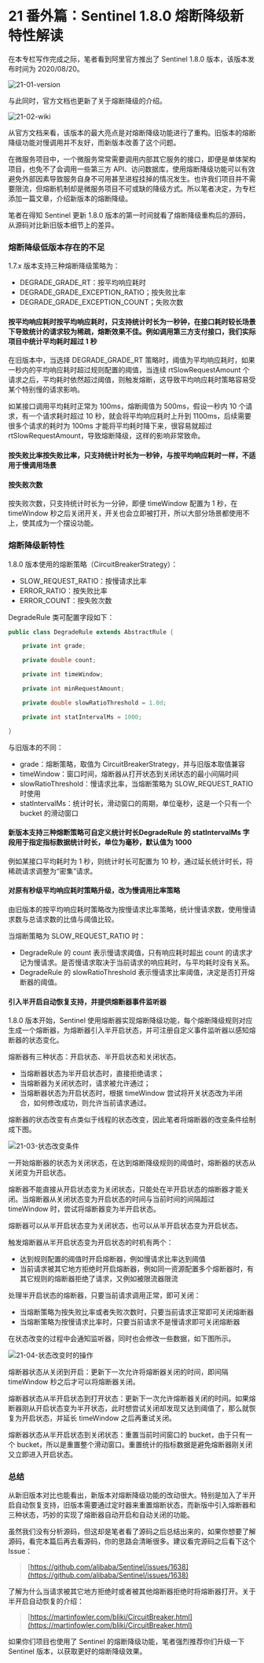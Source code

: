 # 21 番外篇：Sentinel 1.8.0 熔断降级新特性解读

在本专栏写作完成之际，笔者看到阿里官方推出了 Sentinel 1.8.0 版本，该版本发布时间为 2020/08/20。

![21-01-version](assets/dcf8dfe0-f5cd-11ea-949f-999a932fc96d)

与此同时，官方文档也更新了关于熔断降级的介绍。

![21-02-wiki](assets/08854040-f5ce-11ea-a7f1-a7929799274d)

从官方文档来看，该版本的最大亮点是对熔断降级功能进行了重构。旧版本的熔断降级功能对慢调用并不友好，而新版本改善了这个问题。

在微服务项目中，一个微服务常常需要调用内部其它服务的接口，即便是单体架构项目，也免不了会调用一些第三方 API、访问数据库，使用熔断降级功能可以有效避免外部因素导致服务自身不可用甚至进程挂掉的情况发生。也许我们项目并不需要限流，但熔断机制却是微服务项目不可或缺的降级方式。所以笔者决定，为专栏添加一篇文章，介绍新版本的熔断降级。

笔者在得知 Sentinel 更新 1.8.0 版本的第一时间就看了熔断降级重构后的源码，从源码对比新旧版本细节上的差异。

### 熔断降级低版本存在的不足

1.7.x 版本支持三种熔断降级策略为：

- DEGRADE_GRADE_RT：按平均响应耗时
- DEGRADE_GRADE_EXCEPTION_RATIO；按失败比率
- DEGRADE_GRADE_EXCEPTION_COUNT；失败次数

#### **按平均响应耗时**按平均响应耗时，只支持统计时长为一秒钟，在接口耗时较长场景下导致统计的请求较为稀疏，熔断效果不佳。例如调用第三方支付接口，我们实际项目中统计平均耗时超过 1 秒

在旧版本中，当选择 DEGRADE_GRADE_RT 策略时，阈值为平均响应耗时，如果一秒内的平均响应耗时超过规则配置的阈值，当连续 rtSlowRequestAmount 个请求之后，平均耗时依然超过阈值，则触发熔断，这导致平均响应耗时策略容易受某个特别慢的请求影响。

如某接口调用平均耗时正常为 100ms，熔断阈值为 500ms，假设一秒内 10 个请求，有一个请求耗时超过 10 秒，就会将平均响应耗时上升到 1100ms，后续需要很多个请求的耗时为 100ms 才能将平均耗时降下来，很容易就超过 rtSlowRequestAmount，导致熔断降级，这样的影响非常致命。

#### **按失败比率**按失败比率，只支持统计时长为一秒钟，与按平均响应耗时一样，不适用于慢调用场景

#### **按失败次数**

按失败次数，只支持统计时长为一分钟，即便 timeWindow 配置为 1 秒，在 timeWindow 秒之后关闭开关，开关也会立即被打开，所以大部分场景都使用不上，使其成为一个摆设功能。

### 熔断降级新特性

1.8.0 版本使用的熔断策略（CircuitBreakerStrategy）：

- SLOW_REQUEST_RATIO：按慢请求比率
- ERROR_RATIO：按失败比率
- ERROR_COUNT：按失败次数

DegradeRule 类可配置字段如下：

```java
public class DegradeRule extends AbstractRule {

    private int grade;

    private double count;

    private int timeWindow;

    private int minRequestAmount;

    private double slowRatioThreshold = 1.0d;

    private int statIntervalMs = 1000;

}
```

与旧版本的不同：

- grade：熔断策略，取值为 CircuitBreakerStrategy，并与旧版本取值兼容
- timeWindow：窗口时间，熔断器从打开状态到关闭状态的最小间隔时间
- slowRatioThreshold：慢请求比率，当熔断策略为 SLOW_REQUEST_RATIO 时使用
- statIntervalMs：统计时长，滑动窗口的周期，单位毫秒，这是一个只有一个 bucket 的滑动窗口

#### **新版本支持三种熔断策略可自定义统计时长**DegradeRule 的 statIntervalMs 字段用于指定指标数据统计时长，单位为毫秒，默认值为 1000

例如某接口平均耗时为 1 秒，则统计时长可配置为 10 秒，通过延长统计时长，将稀疏请求调整为“密集”请求。

#### **对原有秒级平均响应耗时策略升级，改为慢调用比率策略**

由旧版本的按平均响应耗时策略改为按慢请求比率策略，统计慢请求数，使用慢请求数与总请求数的比值与阈值比较。

当熔断策略为 SLOW_REQUEST_RATIO 时：

- DegradeRule 的 count 表示慢请求阈值，只有响应耗时超出 count 的请求才记为慢请求。是否慢请求取决于当前请求的响应耗时，与平均耗时没有关系。
- DegradeRule 的 slowRatioThreshold 表示慢请求比率阈值，决定是否打开熔断器的阈值。

#### **引入半开启自动恢复支持，并提供熔断器事件监听器**

1.8.0 版本开始，Sentinel 使用熔断器实现熔断降级功能，每个熔断降级规则对应生成一个熔断器，为熔断器引入半开启状态，并可注册自定义事件监听器以感知熔断器的状态变化。

熔断器有三种状态：开启状态、半开启状态和关闭状态。

- 当熔断器状态为半开启状态时，直接拒绝请求；
- 当熔断器为关闭状态时，请求被允许通过；
- 当熔断器状态为开启状态时，根据 timeWindow 尝试将开关状态改为半闭合，如何修改成功，则允许当前请求通过。

熔断器的状态改变有点类似于线程的状态改变，因此笔者将熔断器的改变条件绘制成下图。

![21-03-状态改变条件](assets/424cf7f0-f5ce-11ea-8871-954cb00c296a)

一开始熔断器的状态为关闭状态，在达到熔断降级规则的阈值时，熔断器的状态从关闭变为开启状态。

熔断器不能直接从开启状态变为关闭状态，只能处在半开启状态的熔断器才能关闭。当熔断器从关闭状态变为开启状态的时间与当前时间的间隔超过 timeWindow 时，尝试将熔断器变为半开启状态。

熔断器可以从半开启状态变为关闭状态，也可以从半开启状态变为开启状态。

触发熔断器从半开启状态变为开启状态的时机有两个：

- 达到规则配置的阈值时开启熔断器，例如慢请求比率达到阈值
- 当前请求被其它地方拒绝时开启熔断器，例如同一资源配置多个熔断器时，有其它规则的熔断器拒绝了请求，又例如被限流器限流

处理半开启状态的熔断器，只要当前请求调用正常，即可关闭：

- 当熔断策略为按失败比率或者失败次数时，只要当前请求正常即可关闭熔断器
- 当熔断策略为按慢请求比率时，只要当前请求不是慢请求即可关闭熔断器

在状态改变的过程中会通知监听器，同时也会修改一些数据，如下图所示。

![21-04-状态改变时的操作](assets/526d62f0-f5ce-11ea-bac1-b746050484fb)

熔断器状态从关闭到开启：更新下一次允许将熔断器关闭的时间，即间隔 timeWindow 秒之后才可以将熔断器关闭。

熔断器状态从半开启状态到打开状态：更新下一次允许熔断器关闭的时间。如果熔断器刚从开启状态变为半开状态，此时想尝试关闭却发现又达到阈值了，那么就恢复为开启状态，并延长 timeWindow 之后再重试关闭。

熔断器状态从半开启状态到关闭状态：重置当前时间窗口的 bucket，由于只有一个 bucket，所以是重置整个滑动窗口。重置统计的指标数据是避免熔断器刚关闭又立即进入开启状态。

### 总结

从新旧版本对比也能看出，新版本对熔断降级功能的改动很大。特别是加入了半开启自动恢复支持，旧版本需要通过定时器来重置熔断状态，而新版中引入熔断器和三种状态，巧妙的实现了熔断器自动开启和自动关闭的功能。

虽然我们没有分析源码，但这却是笔者看了源码之后总结出来的，如果你想要了解源码，看完本篇后再去看源码，你的思路会清晰很多。建议看完源码之后看下这个 Issue：

> [https://github.com/alibaba/Sentinel/issues/1638](https://github.com/alibaba/Sentinel/issues/1638)

了解为什么当请求被其它地方拒绝时或者被其他熔断器拒绝时将熔断器打开。关于半开启自动恢复的介绍：

> [https://martinfowler.com/bliki/CircuitBreaker.html](https://martinfowler.com/bliki/CircuitBreaker.html)

如果你们项目也使用了 Sentinel 的熔断降级功能，笔者强烈推荐你们升级一下 Sentinel 版本，以获取更好的熔断降级效果。
